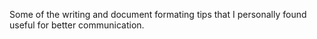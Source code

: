 Some of the writing and document formating tips that I personally found useful for better communication.

